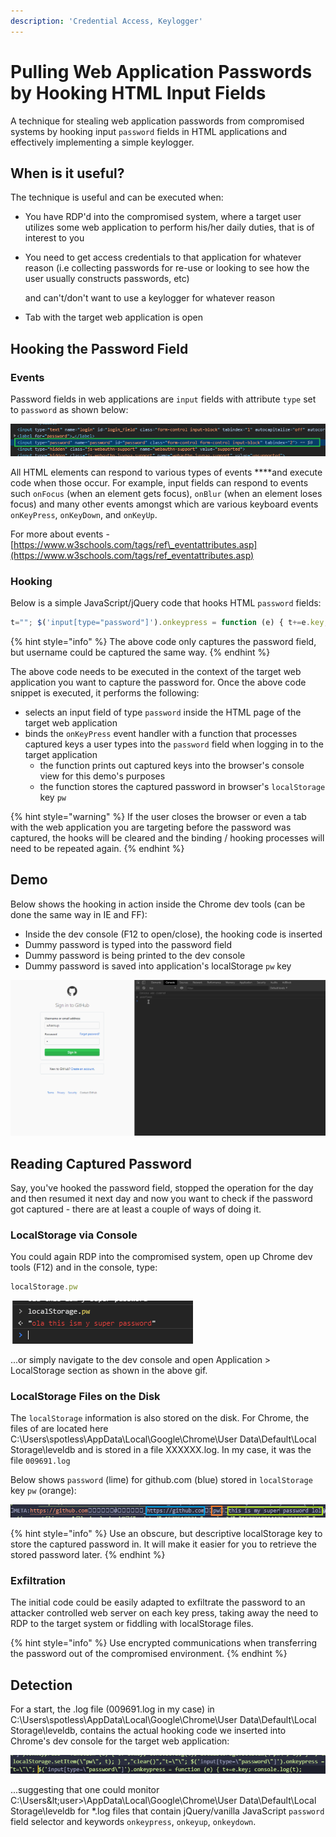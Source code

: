 ```yaml
---
description: 'Credential Access, Keylogger'
---
```


# Pulling Web Application Passwords by Hooking  HTML Input Fields

A technique for stealing web application passwords from compromised systems by hooking input `password` fields in HTML applications and effectively implementing a simple keylogger.

## When is it useful?

The technique is useful and can be executed when:

* You have RDP'd into the compromised system, where a target user utilizes some web application to perform his/her daily duties, that is of interest to you
* You need to get access credentials to that application for whatever reason \(i.e collecting passwords for re-use or looking to see how the user usually constructs passwords, etc\)

  and can't/don't want to use a keylogger for whatever reason

* Tab with the target web application is open

## Hooking the Password Field

### Events

Password fields in web applications are `input` fields with attribute `type` set to `password` as shown below:

![HTML markup snippet from github.com](../../.gitbook/assets/image%20%28516%29.png)

All HTML elements can respond to various types of events ****and execute code when those occur. For example, input fields can respond to events such `onFocus` \(when an element gets focus\), `onBlur` \(when an element loses focus\) and many other events amongst which are various keyboard events `onKeyPress`, `onKeyDown`, and `onKeyUp`. 

For more about events - [https://www.w3schools.com/tags/ref\_eventattributes.asp](https://www.w3schools.com/tags/ref_eventattributes.asp)

### Hooking

Below is a simple JavaScript/jQuery code that hooks HTML `password` fields:

```javascript
t=""; $('input[type="password"]').onkeypress = function (e) { t+=e.key; console.log(t); localStorage.setItem("pw", t); } 
```

{% hint style="info" %}
The above code only captures the password field, but username could be captured the same way.
{% endhint %}

The above code needs to be executed in the context of the target web application you want to capture the password for. Once the above code snippet is executed, it performs the following:

* selects an input field of type `password` inside the HTML page of the target web application
* binds the `onKeyPress` event handler with a function that processes captured keys a user types into the `password` field when logging in to the target application
  * the function prints out captured keys into the browser's console view for this demo's purposes
  * the function stores the captured password in browser's `localStorage` key `pw`

{% hint style="warning" %}
If the user closes the browser or even a tab with the web application you are targeting before the password was captured, the hooks will be cleared and the binding / hooking processes will need to be repeated again.
{% endhint %}

## Demo

Below shows the hooking in action inside the Chrome dev tools \(can be done the same way in IE and FF\):

* Inside the dev console \(F12 to open/close\), the hooking code is inserted
* Dummy password is typed into the password field
* Dummy password is being printed to the dev console
* Dummy password is saved into application's localStorage `pw` key

![](../../.gitbook/assets/hooking-web-password-fields%20%281%29.gif)

## Reading Captured Password

Say, you've hooked the password field, stopped the operation for the day and then resumed it next day and now you want to check if the password got captured - there are at least a couple of ways of doing it.

### LocalStorage via Console

You could again RDP into the compromised system, open up Chrome dev tools \(F12\) and in the console, type:

```javascript
localStorage.pw
```

![Password that was captured earlier](../../.gitbook/assets/image%20%28163%29.png)

...or simply navigate to the dev console and open Application &gt; LocalStorage section as shown in the above gif.

### LocalStorage Files on the Disk

The `localStorage` information is also stored on the disk. For Chrome, the files of are located here  C:\Users\spotless\AppData\Local\Google\Chrome\User Data\Default\Local Storage\leveldb and is stored in a file XXXXXX.log. In my case, it was the file `009691.log`

Below shows `password` \(lime\) for github.com \(blue\) stored in `localStorage` key `pw` \(orange\):

![009691.log](../../.gitbook/assets/image%20%28403%29.png)

{% hint style="info" %}
Use an obscure, but descriptive localStorage key to store the captured password in. It will make it easier for you to retrieve the stored password later.
{% endhint %}

### Exfiltration

The initial code could be easily adapted to exfiltrate the password to an attacker controlled web server on each key press, taking away the need to RDP to the target system or fiddling with localStorage files.

{% hint style="info" %}
Use encrypted communications when transferring the password out of the compromised environment.
{% endhint %}

## Detection

For a start, the .log file \(009691.log in my case\) in C:\Users\spotless\AppData\Local\Google\Chrome\User Data\Default\Local Storage\leveldb, contains the actual hooking code we inserted into Chrome's dev console for the target web application: 

![](../../.gitbook/assets/image%20%28255%29.png)

...suggesting that one could monitor C:\Users\&lt;user&gt;\AppData\Local\Google\Chrome\User Data\Default\Local Storage\leveldb for \*.log files that contain jQuery/vanilla JavaScript `password` field selector and keywords `onkeypress`, `onkeyup`, `onkeydown`. 

